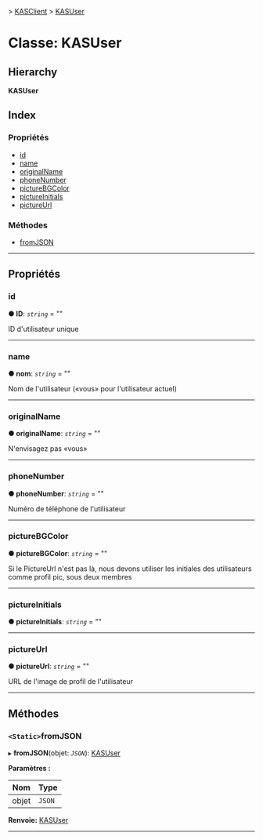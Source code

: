 [](../README.md) > [KASClient](../modules/kasclient.md) > [KASUser](../classes/kasclient.kasuser.md)

# <a name="class-kasuser"></a>Classe: KASUser

## <a name="hierarchy"></a>Hierarchy

**KASUser**

## <a name="index"></a>Index

### <a name="properties"></a>Propriétés

* [id](kasclient.kasuser.md#id)
* [name](kasclient.kasuser.md#name)
* [originalName](kasclient.kasuser.md#originalname)
* [phoneNumber](kasclient.kasuser.md#phonenumber)
* [pictureBGColor](kasclient.kasuser.md#picturebgcolor)
* [pictureInitials](kasclient.kasuser.md#pictureinitials)
* [pictureUrl](kasclient.kasuser.md#pictureurl)
### <a name="methods"></a>Méthodes

* [fromJSON](kasclient.kasuser.md#fromjson)

---

## <a name="properties"></a>Propriétés

<a id="id"></a>

###  <a name="id"></a>id

**● ID**: *`string`* = ""

ID d'utilisateur unique

___

<a id="name"></a>

###  <a name="name"></a>name

**● nom**: *`string`* = ""

Nom de l'utilisateur («vous» pour l'utilisateur actuel)

___

<a id="originalname"></a>

###  <a name="originalname"></a>originalName

**● originalName**: *`string`* = ""

N'envisagez pas «vous»

___

<a id="phonenumber"></a>

###  <a name="phonenumber"></a>phoneNumber

**● phoneNumber**: *`string`* = ""

Numéro de téléphone de l'utilisateur

___

<a id="picturebgcolor"></a>

###  <a name="picturebgcolor"></a>pictureBGColor

**● pictureBGColor**: *`string`* = ""

Si le PictureUrl n'est pas là, nous devons utiliser les initiales des utilisateurs comme profil pic, sous deux membres

___

<a id="pictureinitials"></a>

###  <a name="pictureinitials"></a>pictureInitials

**● pictureInitials**: *`string`* = ""

___

<a id="pictureurl"></a>

###  <a name="pictureurl"></a>pictureUrl

**● pictureUrl**: *`string`* = ""

URL de l'image de profil de l'utilisateur

___

## <a name="methods"></a>Méthodes

<a id="fromjson"></a>

### <a name="static-fromjson"></a>`<Static>`fromJSON

▸ **fromJSON**(objet: *`JSON`*): [KASUser](kasclient.kasuser.md)

**Paramètres :**

| Nom | Type |
| ------ | ------ |
| objet | `JSON` |

**Renvoie:** [KASUser](kasclient.kasuser.md)

___

